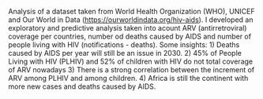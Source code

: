 Analysis of a dataset taken from World Health Organization (WHO), UNICEF and Our World in Data (https://ourworldindata.org/hiv-aids). I developed an exploratory and predictive analysis taken into acount ARV (antirretroviral) coverage per countries, number od deaths caused by AIDS and number of people living with HIV (notifications - deaths). Some insights: 1) Deaths caused by AIDS per year will still be an issue in 2030. 2) 45% of People Living with HIV (PLHIV) and 52% of children with HIV do not total coverage of ARV nowadays 3) There is a strong correlation between the increment of ARV among PLHIV and among children. 4) Africa is still the continent with more new cases and deaths caused by AIDS.
